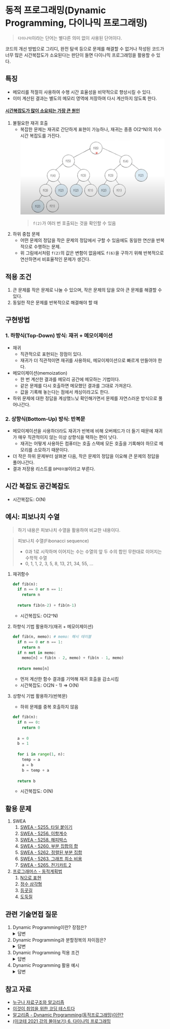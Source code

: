 # 동적 프로그래밍(Dynamic Programming, 다이나믹 프로그래밍)
> `다이나믹`이라는 단어는 별다른 의미 없이 사용된 단어이다.

코드의 개선 방법으로 그리디, 완전 탐색 등으로 문제를 해결할 수 없거나 작성된 코드가 너무 많은 시간복잡도가 소요된다는 판단이 들면 다이나믹 프로그래밍을 활용할 수 있다.

## 특징
- 메모리를 적절히 사용하여 수행 시간 효율성을 비약적으로 향상시킬 수 있다.
- 이미 계산된 결과는 별도의 메모리 영역에 저장하여 다시 계산하지 않도록 한다.

#### <u>시간복잡도가 많이 소요되는 가장 큰 원인</u>
1. 불필요한 재귀 호출
    - 복잡한 문제는 재귀로 간단하게 표현이 가능하나, 재귀는 종종 O(2^N)의 지수 시간 복잡도를 가진다.
    ![RecursiveFunction](./DynamicProgramming.assets/RecursiveFunction.png)
      > `f(2)`가 여러 번 호출되는 것을 확인할 수 있음
2. 하위 중첩 문제
    - 어떤 문제의 정답을 작은 문제의 정답에서 구할 수 있음에도 동일한 연산을 반복적으로 수행하는 문제.
    - 위 그림에서처럼 `f(2)`의 값은 변함이 없음에도 `f(6)`을 구하기 위해 반복적으로 연산하면서 비효율적인 문제가 생긴다.

## 적용 조건
1. 큰 문제를 작은 문제로 나눌 수 있으며, 작은 문제의 답을 모아 큰 문제를 해결할 수 있다. 
2. 동일한 작은 문제를 반복적으로 해결해야 할 때 

## 구현방법
### 1. 하향식(Top-Down) 방식: 재귀 + 메모이제이션
- 재귀
  - 직관적으로 표현되는 장점이 있다.
  - 재귀가 더 직관적이면 재귀를 사용하되, 메모이제이션으로 빠르게 만들어야 한다. 
- 메모이제이션(memoization)
  - 한 번 계산한 결과를 메모리 공간에 메모하는 기법이다.
  - 같은 문제를 다시 호출하면 메모했던 결과를 그대로 가져온다.
  - 값을 기록해 놓는다는 점에서 캐싱이라고도 한다.
- 하위 문제에 대한 정답을 계상했느닞 확인해가면서 문제를 자연스러운 방식으로 풀어나간다.

### 2. 상향식(Bottom-Up) 방식: 반복문
- 메모이제이션을 사용하더라도 재귀가 반복에 비해 오버헤드가 더 들기 때문에 재귀가 매우 직관적이지 않는 이상 상향식을 택하는 편이 낫다.
  - 재귀는 어떻게 사용하든 컴퓨터는 호출 스택에 모든 호출을 기록해야 하므로 메모리를 소모하기 때문이다.
- 더 작은 하위 문제부터 살펴본 다음, 작은 문제의 정답을 이요해 큰 문제의 정답을 풀어나간다.
- 결과 저장용 리스트를 `DP테이블`이라고 부른다.

## 시간 복잡도 공간복잡도
- 시간복잡도: O(N)

## 예시: 피보나치 수열
> 하기 내용은 피보나치 수열을 활용하여 비교한 내용이다.

> 피보나치 수열(Fibonacci sequence)
>    - 0과 1로 시작하며 이어지는 수는 수열의 앞 두 수의 합인 무한대로 이어지는 수학적 수열
>    - 0, 1, 1, 2, 3, 5, 8, 13, 21, 34, 55, ...

1. 재귀함수
    ```python
    def fib(n):
      if n == 0 or n == 1:
        return n

      return fib(n-2) + fib(n-1)
    ```
    - 시간복잡도: O(2^N)

2. 하향식 기법 활용하기(재귀 + 메모이제이션)
    ```python
    def fib(n, memo): # memo: 해시 테이블
      if n == 0 or n == 1:
        return n
      if n not in memo:
        memo[n] = fib(n - 2, memo) + fib(n - 1, memo)
      
      return memo[n]
    ```
    - 먼저 계산한 함수 결과를 기억해 재귀 호출을 감소시킴
    - 시간복잡도: O(2N - 1) => O(N)

3. 상향식 기법 활용하기(반복문)
    - 하위 문제를 중복 호출하지 않음
    ```python
    def fib(n):
      if n == 0:
        return 0
      
      a = 0
      b = 1

      for i in range(1, n):
        temp = a
        a = b
        b = temp + a
      
      return b
    ```
    - 시간복잡도: O(N)

## 활용 문제
1. SWEA
    1. [SWEA - 5255. 타일 붙이기](https://swexpertacademy.com/main/learn/course/subjectDetail.do?courseId=AVuPDYSqAAbw5UW6&subjectId=AWUYNNbK29EDFAVT#)
    2. [SWEA - 5256. 이항계수](https://swexpertacademy.com/main/learn/course/subjectDetail.do?courseId=AVuPDYSqAAbw5UW6&subjectId=AWUYNNbK29EDFAVT#)
    3. [SWEA - 5258. 해피박스](https://swexpertacademy.com/main/learn/course/subjectDetail.do?courseId=AVuPDYSqAAbw5UW6&subjectId=AWUYNxvq3BIDFAVT)
    4. [SWEA - 5260. 부분 집합의 합](https://swexpertacademy.com/main/learn/course/subjectDetail.do?courseId=AVuPDYSqAAbw5UW6&subjectId=AWUYNxvq3BIDFAVT)
    5. [SWEA - 5262. 정렬된 부분 집합](https://swexpertacademy.com/main/learn/course/subjectDetail.do?courseId=AVuPDYSqAAbw5UW6&subjectId=AWUYODN63DsDFAVT)
    6. [SWEA - 5263. 그래프 최소 비용](https://swexpertacademy.com/main/learn/course/subjectDetail.do?courseId=AVuPDYSqAAbw5UW6&subjectId=AWUYODN63DsDFAVT)
    7. [SWEA - 5265. 전기카트 2](https://swexpertacademy.com/main/learn/course/subjectDetail.do?courseId=AVuPDYSqAAbw5UW6&subjectId=AWUYODN63DsDFAVT)
2. [프로그래머스 - 동적계획법](https://school.programmers.co.kr/learn/courses/30/parts/12263)
    1. [N으로 표현](https://school.programmers.co.kr/learn/courses/30/lessons/42895)
    2. [정수 삼각형](https://school.programmers.co.kr/learn/courses/30/lessons/43105)
    3. [등굣길](https://school.programmers.co.kr/learn/courses/30/lessons/42898)
    4. [도둑질](https://school.programmers.co.kr/learn/courses/30/lessons/42897)

## 관련 기술면접 질문
1. Dynamic Programming이란? 장점은?
    <details>
    <summary>답변</summary>
    <p>
      - 이전의 결과값들을 저장해서 처리 속도를 향상시키는 프로그래밍 기법
      - 큰 부분을 작은부분으로 분할해 문제를 해결, 작은 부분 중복해서해결함
      - * 분할/정복과 비슷하나 분할/정복은 작은 단위 문제로 나눴다가 다시 합병하며 해결하는 방법이고 동적 프로그래밍의 경우 작은 문제가 반복하여 일어난다. 이 작은 문제들의 결과값은 항상 같은데 이 값을 저장해놓고 이용한다(Memorization). 같은 문제의 답은 항상 같다. 가장 대표적인 예로 피보나치 수열이 있다.
    </p>
    </details>
2. Dynamic Programming과 분할정복의 차이점은?
    <details>
    <summary>답변</summary>
    <p>
      1. 모두 최적 부분 구조를 가질 때 사용할 수 있다. => 큰 문제를 작은 문제로 나눌 수 있으며 작은 문제의 답을 모아서 큰 문제를 해결할 수 있는 상황
      2. 다이나믹 프로그래밍과 분할정복의 차이점은 부분문제의 중복!
      - 다이나믹 => 각 부부 ㄴ문제들이 서로 영향을 미치며 부분 문제가 중복됨
      - 분할 => 동일한 부분 문제가 반복적으로 계산되지 않는다.
      <분할정복>
      1. 퀵정렬
      - 한 번 기분 우넌소가 자리를 변경해서 자리를 잡으면 그 기준 우너소의 위치는 바뀌지 않는다.
      - 분할 이우 해당 피벗을 다시 처리하는 부분 문제는 호출하지 않는다.
    </p>
    </details>
3. Dynamic Programming 적용 조건
    <details>
    <summary>답변</summary>
    <p>
    </p>
    </details>
4. Dynamic Programming 활용 예시
    <details>
    <summary>답변</summary>
    <p>
        강화학습, NLP에 있어서 DP의 문제 해결방식은 큰 도움을 준다.
    </p>
    </details>

## 참고 자료
- [누구나 자료구조와 알고리즘](http://www.yes24.com/Product/Goods/61941073)
- [이것이 취업을 위한 코딩 테스트다](http://www.yes24.com/Product/Goods/91433923)
- [알고리즘 - Dynamic Programming(동적프로그래밍)이란?](https://galid1.tistory.com/507)
- [(이코테 2021 강의 몰아보기) 6. 다이나믹 프로그래밍](https://www.youtube.com/watch?v=5Lu34WIx2Us&t=1620)